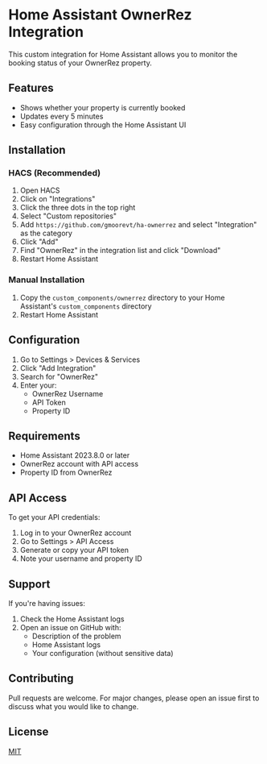 # Home Assistant OwnerRez Integration

This custom integration for Home Assistant allows you to monitor the booking status of your OwnerRez property.

## Features

- Shows whether your property is currently booked
- Updates every 5 minutes
- Easy configuration through the Home Assistant UI

## Installation

### HACS (Recommended)

1. Open HACS
2. Click on "Integrations"
3. Click the three dots in the top right
4. Select "Custom repositories"
5. Add `https://github.com/gmoorevt/ha-ownerrez` and select "Integration" as the category
6. Click "Add"
7. Find "OwnerRez" in the integration list and click "Download"
8. Restart Home Assistant

### Manual Installation

1. Copy the `custom_components/ownerrez` directory to your Home Assistant's `custom_components` directory
2. Restart Home Assistant

## Configuration

1. Go to Settings > Devices & Services
2. Click "Add Integration"
3. Search for "OwnerRez"
4. Enter your:
   - OwnerRez Username
   - API Token
   - Property ID

## Requirements

- Home Assistant 2023.8.0 or later
- OwnerRez account with API access
- Property ID from OwnerRez

## API Access

To get your API credentials:
1. Log in to your OwnerRez account
2. Go to Settings > API Access
3. Generate or copy your API token
4. Note your username and property ID

## Support

If you're having issues:
1. Check the Home Assistant logs
2. Open an issue on GitHub with:
   - Description of the problem
   - Home Assistant logs
   - Your configuration (without sensitive data)

## Contributing

Pull requests are welcome. For major changes, please open an issue first to discuss what you would like to change.

## License

[MIT](LICENSE)